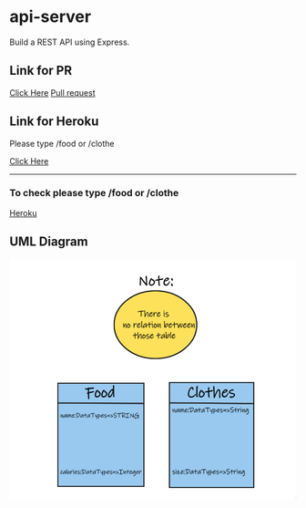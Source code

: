 # api-server
Build a REST API using Express.

## Link for PR
[Click Here](https://github.com/ebnanzhran/api-server/pull/1)
[Pull request](https://github.com/ebnanzhran/api-server/pull/1)


## Link for Heroku
Please type /food or /clothe

[Click Here](https://bnan-api-server.herokuapp.com/)

<hr>

### To check please type /food or /clothe

[Heroku](https://bnan-api-server.herokuapp.com/)


## UML Diagram
![Uml Diagram](./um.png)
